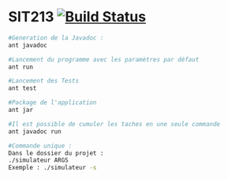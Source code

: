 # SIT213 [![Build Status](https://travis-ci.org/sapk/SIT213.svg?branch=master)](https://travis-ci.org/sapk/SIT213)

```bash
#Generation de la Javadoc :
ant javadoc

#Lancement du programme avec les paramètres par défaut
ant run

#Lancement des Tests
ant test

#Package de l'application
ant jar

#Il est possible de cumuler les taches en une seule commande
ant javadoc run

#Commande unique :
Dans le dossier du projet :
./simulateur ARGS
Exemple : ./simulateur -s
```

